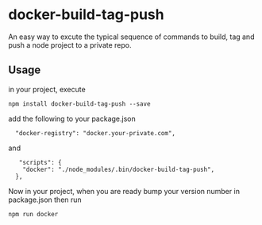 docker-build-tag-push
======================

An easy way to excute the typical sequence of commands to build, tag and push a node project
to a private repo.

Usage
-----

in your project, execute

    npm install docker-build-tag-push --save

add the following to your package.json

      "docker-registry": "docker.your-private.com",

and

       "scripts": {
        "docker": "./node_modules/.bin/docker-build-tag-push",
      },

Now in your project, when you are ready bump your version number in package.json then run


    npm run docker

